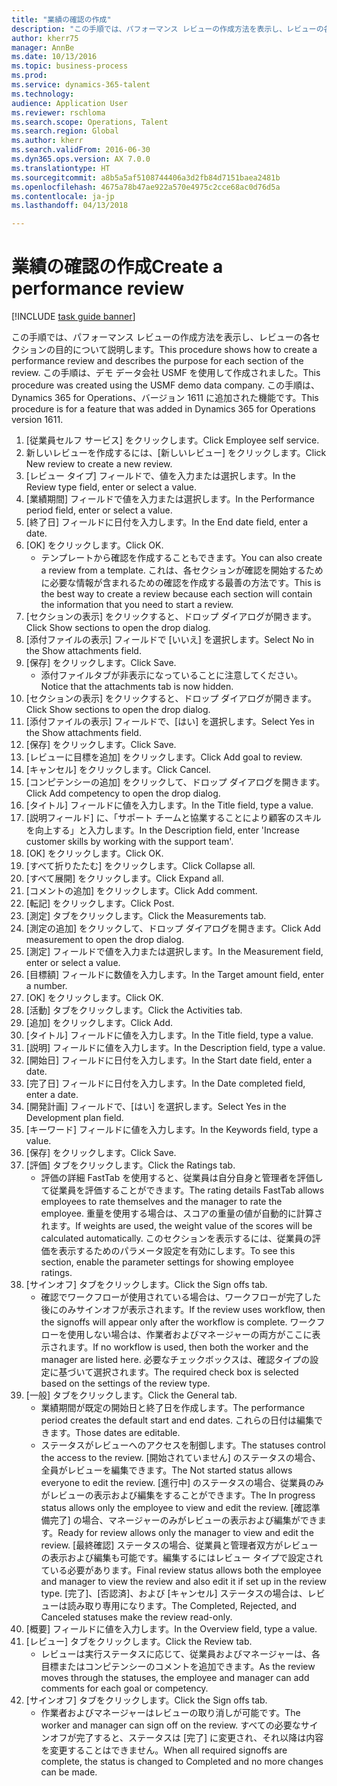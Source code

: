 ```yaml
--- 
title: "業績の確認の作成"
description: "この手順では、パフォーマンス レビューの作成方法を表示し、レビューの各セクションの目的について説明します。"
author: kherr75
manager: AnnBe
ms.date: 10/13/2016
ms.topic: business-process
ms.prod: 
ms.service: dynamics-365-talent
ms.technology: 
audience: Application User
ms.reviewer: rschloma
ms.search.scope: Operations, Talent
ms.search.region: Global
ms.author: kherr
ms.search.validFrom: 2016-06-30
ms.dyn365.ops.version: AX 7.0.0
ms.translationtype: HT
ms.sourcegitcommit: a8b5a5af5108744406a3d2fb84d7151baea2481b
ms.openlocfilehash: 4675a78b47ae922a570e4975c2cce68ac0d76d5a
ms.contentlocale: ja-jp
ms.lasthandoff: 04/13/2018

---
```

# <a name="create-a-performance-review"></a><span data-ttu-id="bffd1-103">業績の確認の作成</span><span class="sxs-lookup"><span data-stu-id="bffd1-103">Create a performance review</span></span>

[!INCLUDE [task guide banner](../../includes/task-guide-banner.md)]

<span data-ttu-id="bffd1-104">この手順では、パフォーマンス レビューの作成方法を表示し、レビューの各セクションの目的について説明します。</span><span class="sxs-lookup"><span data-stu-id="bffd1-104">This procedure shows how to create a performance review and describes the purpose for each section of the review.</span></span> <span data-ttu-id="bffd1-105">この手順は、デモ データ会社 USMF を使用して作成されました。</span><span class="sxs-lookup"><span data-stu-id="bffd1-105">This procedure was created using the USMF demo data company.</span></span> <span data-ttu-id="bffd1-106">この手順は、Dynamics 365 for Operations、バージョン 1611 に追加された機能です。</span><span class="sxs-lookup"><span data-stu-id="bffd1-106">This procedure is for a feature that was added in Dynamics 365 for Operations version 1611.</span></span>

1. <span data-ttu-id="bffd1-107">[従業員セルフ サービス] をクリックします。</span><span class="sxs-lookup"><span data-stu-id="bffd1-107">Click Employee self service.</span></span>
2. <span data-ttu-id="bffd1-108">新しいレビューを作成するには、[新しいレビュー] をクリックします。</span><span class="sxs-lookup"><span data-stu-id="bffd1-108">Click New review to create a new review.</span></span>
3. <span data-ttu-id="bffd1-109">[レビュー タイプ] フィールドで、値を入力または選択します。</span><span class="sxs-lookup"><span data-stu-id="bffd1-109">In the Review type field, enter or select a value.</span></span>
4. <span data-ttu-id="bffd1-110">[業績期間] フィールドで値を入力または選択します。</span><span class="sxs-lookup"><span data-stu-id="bffd1-110">In the Performance period field, enter or select a value.</span></span>
5. <span data-ttu-id="bffd1-111">[終了日] フィールドに日付を入力します。</span><span class="sxs-lookup"><span data-stu-id="bffd1-111">In the End date field, enter a date.</span></span>
6. <span data-ttu-id="bffd1-112">[OK] をクリックします。</span><span class="sxs-lookup"><span data-stu-id="bffd1-112">Click OK.</span></span>
    * <span data-ttu-id="bffd1-113">テンプレートから確認を作成することもできます。</span><span class="sxs-lookup"><span data-stu-id="bffd1-113">You can also create a review from a template.</span></span> <span data-ttu-id="bffd1-114">これは、各セクションが確認を開始するために必要な情報が含まれるための確認を作成する最善の方法です。</span><span class="sxs-lookup"><span data-stu-id="bffd1-114">This is the best way to create a review because each section will contain the information that you need to start a review.</span></span>  
7. <span data-ttu-id="bffd1-115">[セクションの表示] をクリックすると、ドロップ ダイアログが開きます。</span><span class="sxs-lookup"><span data-stu-id="bffd1-115">Click Show sections to open the drop dialog.</span></span>
8. <span data-ttu-id="bffd1-116">[添付ファイルの表示] フィールドで [いいえ] を選択します。</span><span class="sxs-lookup"><span data-stu-id="bffd1-116">Select No in the Show attachments field.</span></span>
9. <span data-ttu-id="bffd1-117">[保存] をクリックします。</span><span class="sxs-lookup"><span data-stu-id="bffd1-117">Click Save.</span></span>
    * <span data-ttu-id="bffd1-118">添付ファイルタブが非表示になっていることに注意してください。</span><span class="sxs-lookup"><span data-stu-id="bffd1-118">Notice that the attachments tab is now hidden.</span></span>  
10. <span data-ttu-id="bffd1-119">[セクションの表示] をクリックすると、ドロップ ダイアログが開きます。</span><span class="sxs-lookup"><span data-stu-id="bffd1-119">Click Show sections to open the drop dialog.</span></span>
11. <span data-ttu-id="bffd1-120">[添付ファイルの表示] フィールドで、[はい] を選択します。</span><span class="sxs-lookup"><span data-stu-id="bffd1-120">Select Yes in the Show attachments field.</span></span>
12. <span data-ttu-id="bffd1-121">[保存] をクリックします。</span><span class="sxs-lookup"><span data-stu-id="bffd1-121">Click Save.</span></span>
13. <span data-ttu-id="bffd1-122">[レビューに目標を追加] をクリックします。</span><span class="sxs-lookup"><span data-stu-id="bffd1-122">Click Add goal to review.</span></span>
14. <span data-ttu-id="bffd1-123">[キャンセル] をクリックします。</span><span class="sxs-lookup"><span data-stu-id="bffd1-123">Click Cancel.</span></span>
15. <span data-ttu-id="bffd1-124">[コンピテンシーの追加] をクリックして、ドロップ ダイアログを開きます。</span><span class="sxs-lookup"><span data-stu-id="bffd1-124">Click Add competency to open the drop dialog.</span></span>
16. <span data-ttu-id="bffd1-125">[タイトル] フィールドに値を入力します。</span><span class="sxs-lookup"><span data-stu-id="bffd1-125">In the Title field, type a value.</span></span>
17. <span data-ttu-id="bffd1-126">[説明フィールド] に、「サポート チームと協業することにより顧客のスキルを向上する」と入力します。</span><span class="sxs-lookup"><span data-stu-id="bffd1-126">In the Description field, enter 'Increase customer skills by working with the support team'.</span></span>
18. <span data-ttu-id="bffd1-127">[OK] をクリックします。</span><span class="sxs-lookup"><span data-stu-id="bffd1-127">Click OK.</span></span>
19. <span data-ttu-id="bffd1-128">[すべて折りたたむ] をクリックします。</span><span class="sxs-lookup"><span data-stu-id="bffd1-128">Click Collapse all.</span></span>
20. <span data-ttu-id="bffd1-129">[すべて展開] をクリックします。</span><span class="sxs-lookup"><span data-stu-id="bffd1-129">Click Expand all.</span></span>
21. <span data-ttu-id="bffd1-130">[コメントの追加] をクリックします。</span><span class="sxs-lookup"><span data-stu-id="bffd1-130">Click Add comment.</span></span>
22. <span data-ttu-id="bffd1-131">[転記] をクリックします。</span><span class="sxs-lookup"><span data-stu-id="bffd1-131">Click Post.</span></span>
23. <span data-ttu-id="bffd1-132">[測定] タブをクリックします。</span><span class="sxs-lookup"><span data-stu-id="bffd1-132">Click the Measurements tab.</span></span>
24. <span data-ttu-id="bffd1-133">[測定の追加] をクリックして、ドロップ ダイアログを開きます。</span><span class="sxs-lookup"><span data-stu-id="bffd1-133">Click Add measurement to open the drop dialog.</span></span>
25. <span data-ttu-id="bffd1-134">[測定] フィールドで値を入力または選択します。</span><span class="sxs-lookup"><span data-stu-id="bffd1-134">In the Measurement field, enter or select a value.</span></span>
26. <span data-ttu-id="bffd1-135">[目標額] フィールドに数値を入力します。</span><span class="sxs-lookup"><span data-stu-id="bffd1-135">In the Target amount field, enter a number.</span></span>
27. <span data-ttu-id="bffd1-136">[OK] をクリックします。</span><span class="sxs-lookup"><span data-stu-id="bffd1-136">Click OK.</span></span>
28. <span data-ttu-id="bffd1-137">[活動] タブをクリックします。</span><span class="sxs-lookup"><span data-stu-id="bffd1-137">Click the Activities tab.</span></span>
29. <span data-ttu-id="bffd1-138">[追加] をクリックします。</span><span class="sxs-lookup"><span data-stu-id="bffd1-138">Click Add.</span></span>
30. <span data-ttu-id="bffd1-139">[タイトル] フィールドに値を入力します。</span><span class="sxs-lookup"><span data-stu-id="bffd1-139">In the Title field, type a value.</span></span>
31. <span data-ttu-id="bffd1-140">[説明] フィールドに値を入力します。</span><span class="sxs-lookup"><span data-stu-id="bffd1-140">In the Description field, type a value.</span></span>
32. <span data-ttu-id="bffd1-141">[開始日] フィールドに日付を入力します。</span><span class="sxs-lookup"><span data-stu-id="bffd1-141">In the Start date field, enter a date.</span></span>
33. <span data-ttu-id="bffd1-142">[完了日] フィールドに日付を入力します。</span><span class="sxs-lookup"><span data-stu-id="bffd1-142">In the Date completed field, enter a date.</span></span>
34. <span data-ttu-id="bffd1-143">[開発計画] フィールドで、[はい] を選択します。</span><span class="sxs-lookup"><span data-stu-id="bffd1-143">Select Yes in the Development plan field.</span></span>
35. <span data-ttu-id="bffd1-144">[キーワード] フィールドに値を入力します。</span><span class="sxs-lookup"><span data-stu-id="bffd1-144">In the Keywords field, type a value.</span></span>
36. <span data-ttu-id="bffd1-145">[保存] をクリックします。</span><span class="sxs-lookup"><span data-stu-id="bffd1-145">Click Save.</span></span>
37. <span data-ttu-id="bffd1-146">[評価] タブをクリックします。</span><span class="sxs-lookup"><span data-stu-id="bffd1-146">Click the Ratings tab.</span></span>
    * <span data-ttu-id="bffd1-147">評価の詳細 FastTab を使用すると、従業員は自分自身と管理者を評価して従業員を評価することができます。</span><span class="sxs-lookup"><span data-stu-id="bffd1-147">The rating details FastTab allows employees to rate themselves and the manager to rate the employee.</span></span> <span data-ttu-id="bffd1-148">重量を使用する場合は、スコアの重量の値が自動的に計算されます。</span><span class="sxs-lookup"><span data-stu-id="bffd1-148">If weights are used, the weight value of the scores will be calculated automatically.</span></span>    <span data-ttu-id="bffd1-149">このセクションを表示するには、従業員の評価を表示するためのパラメータ設定を有効にします。</span><span class="sxs-lookup"><span data-stu-id="bffd1-149">To see this section, enable the parameter settings for showing employee ratings.</span></span>  
38. <span data-ttu-id="bffd1-150">[サインオフ] タブをクリックします。</span><span class="sxs-lookup"><span data-stu-id="bffd1-150">Click the Sign offs tab.</span></span>
    * <span data-ttu-id="bffd1-151">確認でワークフローが使用されている場合は、ワークフローが完了した後にのみサインオフが表示されます。</span><span class="sxs-lookup"><span data-stu-id="bffd1-151">If the review uses workflow, then the signoffs will appear only after the workflow is complete.</span></span> <span data-ttu-id="bffd1-152">ワークフローを使用しない場合は、作業者およびマネージャーの両方がここに表示されます。</span><span class="sxs-lookup"><span data-stu-id="bffd1-152">If no workflow is used, then both the worker and the manager are listed here.</span></span> <span data-ttu-id="bffd1-153">必要なチェックボックスは、確認タイプの設定に基づいて選択されます。</span><span class="sxs-lookup"><span data-stu-id="bffd1-153">The required check box is selected based on the settings of the review type.</span></span>  
39. <span data-ttu-id="bffd1-154">[一般] タブをクリックします。</span><span class="sxs-lookup"><span data-stu-id="bffd1-154">Click the General tab.</span></span>
    * <span data-ttu-id="bffd1-155">業績期間が既定の開始日と終了日を作成します。</span><span class="sxs-lookup"><span data-stu-id="bffd1-155">The performance period creates the default start and end dates.</span></span> <span data-ttu-id="bffd1-156">これらの日付は編集できます。</span><span class="sxs-lookup"><span data-stu-id="bffd1-156">Those dates are editable.</span></span>  
    * <span data-ttu-id="bffd1-157">ステータスがレビューへのアクセスを制御します。</span><span class="sxs-lookup"><span data-stu-id="bffd1-157">The statuses control the access to the review.</span></span> <span data-ttu-id="bffd1-158">[開始されていません] のステータスの場合、全員がレビューを編集できます。</span><span class="sxs-lookup"><span data-stu-id="bffd1-158">The Not started status allows everyone to edit the review.</span></span> <span data-ttu-id="bffd1-159">[進行中] のステータスの場合、従業員のみがレビューの表示および編集をすることができます。</span><span class="sxs-lookup"><span data-stu-id="bffd1-159">The In progress status allows only the employee to view and edit the review.</span></span> <span data-ttu-id="bffd1-160">[確認準備完了] の場合、マネージャーのみがレビューの表示および編集ができます。</span><span class="sxs-lookup"><span data-stu-id="bffd1-160">Ready for review allows only the manager to view and edit the review.</span></span> <span data-ttu-id="bffd1-161">[最終確認] ステータスの場合、従業員と管理者双方がレビューの表示および編集も可能です。編集するにはレビュー タイプで設定されている必要があります。</span><span class="sxs-lookup"><span data-stu-id="bffd1-161">Final review status allows both the employee and manager to view the review and also edit it if set up in the review type.</span></span> <span data-ttu-id="bffd1-162">[完了]、[否認済]、および [キャンセル] ステータスの場合は、レビューは読み取り専用になります。</span><span class="sxs-lookup"><span data-stu-id="bffd1-162">The Completed, Rejected, and Canceled statuses make the review read-only.</span></span>  
40. <span data-ttu-id="bffd1-163">[概要] フィールドに値を入力します。</span><span class="sxs-lookup"><span data-stu-id="bffd1-163">In the Overview field, type a value.</span></span>
41. <span data-ttu-id="bffd1-164">[レビュー] タブをクリックします。</span><span class="sxs-lookup"><span data-stu-id="bffd1-164">Click the Review tab.</span></span>
    * <span data-ttu-id="bffd1-165">レビューは実行ステータスに応じて、従業員およびマネージャーは、各目標またはコンピテンシーのコメントを追加できます。</span><span class="sxs-lookup"><span data-stu-id="bffd1-165">As the review moves through the statuses, the employee and manager can add comments for each goal or competency.</span></span>  
42. <span data-ttu-id="bffd1-166">[サインオフ] タブをクリックします。</span><span class="sxs-lookup"><span data-stu-id="bffd1-166">Click the Sign offs tab.</span></span>
    * <span data-ttu-id="bffd1-167">作業者およびマネージャーはレビューの取り消しが可能です。</span><span class="sxs-lookup"><span data-stu-id="bffd1-167">The worker and manager can sign off on the review.</span></span> <span data-ttu-id="bffd1-168">すべての必要なサインオフが完了すると、ステータスは [完了] に変更され、それ以降は内容を変更することはできません。</span><span class="sxs-lookup"><span data-stu-id="bffd1-168">When all required signoffs are complete, the status is changed to Completed and no more changes can be made.</span></span>  



